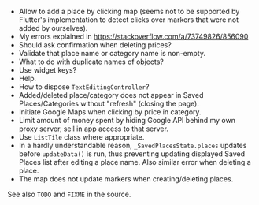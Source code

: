 - Allow to add a place by clicking map (seems not to be supported by Flutter's implementation
  to detect clicks over markers that were not added by ourselves).
- My errors explained in https://stackoverflow.com/a/73749826/856090
- Should ask confirmation when deleting prices?
- Validate that place name or category name is non-empty.
- What to do with duplicate names of objects?
- Use widget keys?
- Help.
- How to dispose `TextEditingController`?
- Added/deleted place/category does not appear in Saved Places/Categories without "refresh" (closing the page).
- Initiate Google Maps when clicking by price in category.
- Limit amount of money spent by hiding Google API behind my own proxy server, sell in app
  access to that server.
- Use `ListTile` class where appropriate.
- In a hardly understandable reason, `_SavedPlacesState.places` updates before `updateData()` is
  run, thus preventing updating displayed Saved Places list after editing a place name.
  Also similar error when deleting a place.
- The map does not update markers when creating/deleting places.

See also `TODO` and `FIXME` in the source.